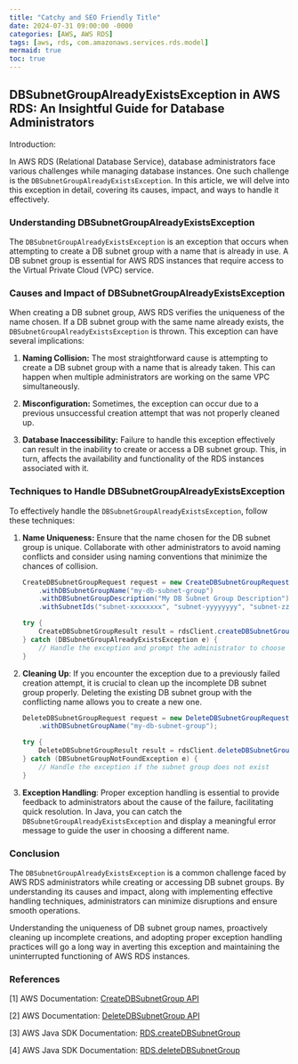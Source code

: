 ```yaml
---
title: "Catchy and SEO Friendly Title"
date: 2024-07-31 09:00:00 -0000
categories: [AWS, AWS RDS]
tags: [aws, rds, com.amazonaws.services.rds.model]
mermaid: true
toc: true
---
```



## DBSubnetGroupAlreadyExistsException in AWS RDS: An Insightful Guide for Database Administrators

Introduction:

In AWS RDS (Relational Database Service), database administrators face various challenges while managing database instances. One such challenge is the `DBSubnetGroupAlreadyExistsException`. In this article, we will delve into this exception in detail, covering its causes, impact, and ways to handle it effectively.

### Understanding DBSubnetGroupAlreadyExistsException

The `DBSubnetGroupAlreadyExistsException` is an exception that occurs when attempting to create a DB subnet group with a name that is already in use. A DB subnet group is essential for AWS RDS instances that require access to the Virtual Private Cloud (VPC) service.

### Causes and Impact of DBSubnetGroupAlreadyExistsException

When creating a DB subnet group, AWS RDS verifies the uniqueness of the name chosen. If a DB subnet group with the same name already exists, the `DBSubnetGroupAlreadyExistsException` is thrown. This exception can have several implications:

1. **Naming Collision:** The most straightforward cause is attempting to create a DB subnet group with a name that is already taken. This can happen when multiple administrators are working on the same VPC simultaneously.

2. **Misconfiguration:** Sometimes, the exception can occur due to a previous unsuccessful creation attempt that was not properly cleaned up.

3. **Database Inaccessibility:** Failure to handle this exception effectively can result in the inability to create or access a DB subnet group. This, in turn, affects the availability and functionality of the RDS instances associated with it.

### Techniques to Handle DBSubnetGroupAlreadyExistsException

To effectively handle the `DBSubnetGroupAlreadyExistsException`, follow these techniques:

1. **Name Uniqueness:** Ensure that the name chosen for the DB subnet group is unique. Collaborate with other administrators to avoid naming conflicts and consider using naming conventions that minimize the chances of collision.

    ```java
    CreateDBSubnetGroupRequest request = new CreateDBSubnetGroupRequest()
        .withDBSubnetGroupName("my-db-subnet-group")
        .withDBSubnetGroupDescription("My DB Subnet Group Description")
        .withSubnetIds("subnet-xxxxxxxx", "subnet-yyyyyyyy", "subnet-zzzzzzzz");

    try {
        CreateDBSubnetGroupResult result = rdsClient.createDBSubnetGroup(request);
    } catch (DBSubnetGroupAlreadyExistsException e) {
        // Handle the exception and prompt the administrator to choose a different name
    }
    ```

2. **Cleaning Up**: If you encounter the exception due to a previously failed creation attempt, it is crucial to clean up the incomplete DB subnet group properly. Deleting the existing DB subnet group with the conflicting name allows you to create a new one.

    ```java
    DeleteDBSubnetGroupRequest request = new DeleteDBSubnetGroupRequest()
        .withDBSubnetGroupName("my-db-subnet-group");

    try {
        DeleteDBSubnetGroupResult result = rdsClient.deleteDBSubnetGroup(request);
    } catch (DBSubnetGroupNotFoundException e) {
        // Handle the exception if the subnet group does not exist
    }
    ```

3. **Exception Handling**: Proper exception handling is essential to provide feedback to administrators about the cause of the failure, facilitating quick resolution. In Java, you can catch the `DBSubnetGroupAlreadyExistsException` and display a meaningful error message to guide the user in choosing a different name.

### Conclusion

The `DBSubnetGroupAlreadyExistsException` is a common challenge faced by AWS RDS administrators while creating or accessing DB subnet groups. By understanding its causes and impact, along with implementing effective handling techniques, administrators can minimize disruptions and ensure smooth operations.

Understanding the uniqueness of DB subnet group names, proactively cleaning up incomplete creations, and adopting proper exception handling practices will go a long way in averting this exception and maintaining the uninterrupted functioning of AWS RDS instances.

### References

[1] AWS Documentation: [CreateDBSubnetGroup API](https://docs.aws.amazon.com/AmazonRDS/latest/APIReference/API_CreateDBSubnetGroup.html)

[2] AWS Documentation: [DeleteDBSubnetGroup API](https://docs.aws.amazon.com/AmazonRDS/latest/APIReference/API_DeleteDBSubnetGroup.html)

[3] AWS Java SDK Documentation: [RDS.createDBSubnetGroup](https://sdk.amazonaws.com/java/api/latest/software/amazon/awssdk/services/rds/RdsClient.html#createDbSubnetGroup-software.amazon.awssdk.services.rds.model.CreateDbSubnetGroupRequest-)

[4] AWS Java SDK Documentation: [RDS.deleteDBSubnetGroup](https://sdk.amazonaws.com/java/api/latest/software/amazon/awssdk/services/rds/RdsClient.html#deleteDbSubnetGroup-software.amazon.awssdk.services.rds.model.DeleteDbSubnetGroupRequest-)